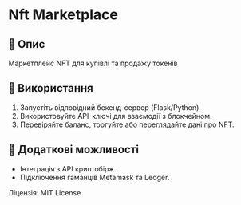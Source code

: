 # Nft Marketplace

## 📌 Опис
Маркетплейс NFT для купівлі та продажу токенів

## 🚀 Використання
1. Запустіть відповідний бекенд-сервер (Flask/Python).
2. Використовуйте API-ключі для взаємодії з блокчейном.
3. Перевіряйте баланс, торгуйте або переглядайте дані про NFT.

## 🔧 Додаткові можливості
- Інтеграція з API криптобірж.
- Підключення гаманців Metamask та Ledger.

Ліцензія: MIT License
